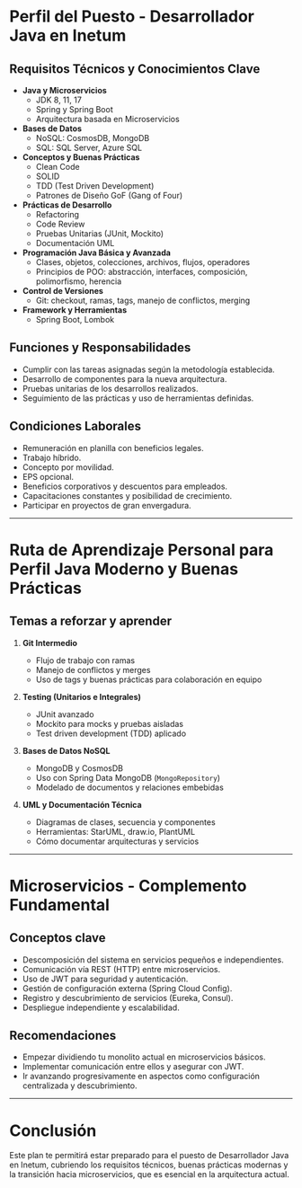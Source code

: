 
# Perfil del Puesto - Desarrollador Java en Inetum

## Requisitos Técnicos y Conocimientos Clave

- **Java y Microservicios**
  - JDK 8, 11, 17
  - Spring y Spring Boot
  - Arquitectura basada en Microservicios
- **Bases de Datos**
  - NoSQL: CosmosDB, MongoDB
  - SQL: SQL Server, Azure SQL
- **Conceptos y Buenas Prácticas**
  - Clean Code
  - SOLID
  - TDD (Test Driven Development)
  - Patrones de Diseño GoF (Gang of Four)
- **Prácticas de Desarrollo**
  - Refactoring
  - Code Review
  - Pruebas Unitarias (JUnit, Mockito)
  - Documentación UML
- **Programación Java Básica y Avanzada**
  - Clases, objetos, colecciones, archivos, flujos, operadores
  - Principios de POO: abstracción, interfaces, composición, polimorfismo, herencia
- **Control de Versiones**
  - Git: checkout, ramas, tags, manejo de conflictos, merging
- **Framework y Herramientas**
  - Spring Boot, Lombok

## Funciones y Responsabilidades

- Cumplir con las tareas asignadas según la metodología establecida.
- Desarrollo de componentes para la nueva arquitectura.
- Pruebas unitarias de los desarrollos realizados.
- Seguimiento de las prácticas y uso de herramientas definidas.

## Condiciones Laborales

- Remuneración en planilla con beneficios legales.
- Trabajo híbrido.
- Concepto por movilidad.
- EPS opcional.
- Beneficios corporativos y descuentos para empleados.
- Capacitaciones constantes y posibilidad de crecimiento.
- Participar en proyectos de gran envergadura.

---

# Ruta de Aprendizaje Personal para Perfil Java Moderno y Buenas Prácticas

## Temas a reforzar y aprender

1. **Git Intermedio**
   - Flujo de trabajo con ramas
   - Manejo de conflictos y merges
   - Uso de tags y buenas prácticas para colaboración en equipo

2. **Testing (Unitarios e Integrales)**
   - JUnit avanzado
   - Mockito para mocks y pruebas aisladas
   - Test driven development (TDD) aplicado

3. **Bases de Datos NoSQL**
   - MongoDB y CosmosDB
   - Uso con Spring Data MongoDB (`MongoRepository`)
   - Modelado de documentos y relaciones embebidas

4. **UML y Documentación Técnica**
   - Diagramas de clases, secuencia y componentes
   - Herramientas: StarUML, draw.io, PlantUML
   - Cómo documentar arquitecturas y servicios

---

# Microservicios - Complemento Fundamental

## Conceptos clave

- Descomposición del sistema en servicios pequeños e independientes.
- Comunicación vía REST (HTTP) entre microservicios.
- Uso de JWT para seguridad y autenticación.
- Gestión de configuración externa (Spring Cloud Config).
- Registro y descubrimiento de servicios (Eureka, Consul).
- Despliegue independiente y escalabilidad.

## Recomendaciones

- Empezar dividiendo tu monolito actual en microservicios básicos.
- Implementar comunicación entre ellos y asegurar con JWT.
- Ir avanzando progresivamente en aspectos como configuración centralizada y descubrimiento.

---

# Conclusión

Este plan te permitirá estar preparado para el puesto de Desarrollador Java en Inetum, cubriendo los requisitos técnicos, buenas prácticas modernas y la transición hacia microservicios, que es esencial en la arquitectura actual.

